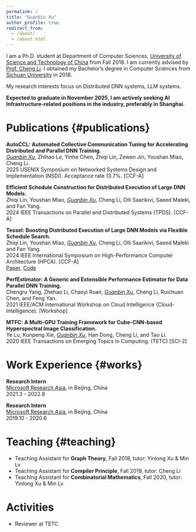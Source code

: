 ```yaml
---
permalink: /
title: "Guanbin Xu"
author_profile: true
redirect_from: 
  - /about/
  - /about.html
---
```


I am a Ph.D. student at Department of Computer Sciences, [University of Science and Technology of China](https://ustc.edu.cn/) from Fall 2018. I am currently advised by [Prof. Cheng Li](https://scholar.google.com/citations?user=3Fdv_mIAAAAJ). I obtained my Bachelor’s degree in Computer Sciences from [Sichuan University](https://scu.edu.cn/) in 2018.

My research interests focus on Distributed DNN systems, LLM systems.

**Expected to graduate in November 2025, I am actively seeking AI Infrastructure-related positions in the industry, preferably in Shanghai.** 

# Publications {#publications}
**AutoCCL: Automated Collective Communication Tuning for Accelerating Distributed and Parallel DNN Training.**\
*<u>Guanbin Xu</u>*, Zhihao Le, Yinhe Chen, Zhiqi Lin, Zewen Jin, Youshan Miao, Cheng Li.\
2025 USENIX Symposium on Networked Systems Design and Implementation (NSDI). Acceptance rate 13.7%. [CCF-A]

**Efficient Schedule Construction for Distributed Execution of Large DNN Models.**\
Zhiqi Lin,  Youshan Miao, *<u>Guanbin Xu</u>*,  Cheng Li,  Olli Saarikivi,  Saeed Maleki, and Fan Yang.\
2024 IEEE Transactions on Parallel and Distributed Systems (TPDS). [CCF-A]

**Tessel: Boosting Distributed Execution of Large DNN Models via Flexible Schedule Search.**\
Zhiqi Lin,  Youshan Miao, *<u>Guanbin Xu</u>*,  Cheng Li,  Olli Saarikivi, Saeed Maleki and Fan Yang.\
2024 IEEE International Symposium on High-Performance Computer Architecture (HPCA). [CCF-A]\
[Paper](https://arxiv.org/pdf/2311.15269), [Code](https://github.com/zhiqi-0/Tessel)

**PerfEstimator: A Generic and Extensible Performance Estimator for Data Parallel DNN Training.**\
Chengru Yang,  Zhehao Li,  Chaoyi Ruan, *<u>Guanbin Xu</u>*,  Cheng Li, Ruichuan Chen, and Feng Yan.\
2021 IEEE/ACM International Workshop on Cloud Intelligence (Cloud-Intelligence). [Workshop]

**MTFC: A Multi-GPU Training Framework for Cube-CNN-based Hyperspectral Image Classification.**\
Ye Lu,  Kunpeng Xie, *<u>Guanbin Xu</u>*,  Han Dong,  Cheng Li,  and Tao Li.\
2020 IEEE Transactions on Emerging Topics in Computing. (TETC) [SCI-2]

# Work Experience {#works}
**Research Intern**\
[Microsoft Research Asia](https://www.microsoft.com/en-us/research/lab/microsoft-research-asia/), in Beijing, China\
2021.3 - 2022.8

**Research Intern**\
[Microsoft Research Asia](https://www.microsoft.com/en-us/research/lab/microsoft-research-asia/), in Beijing, China\
2019.10 - 2020.6

# Teaching {#teaching}
- Teaching Assistant for **Graph Theory**, Fall 2018, tutor: Yinlong Xu & Min Lv
- Teaching Assistant for **Compiler Principle**, Fall 2019, tutor: Cheng Li
- Teaching Assistant for **Combinatorial Mathematics**, Fall 2020, tutor: Yinlong Xu & Min Lv

# Activities
- Reviewer at TETC
